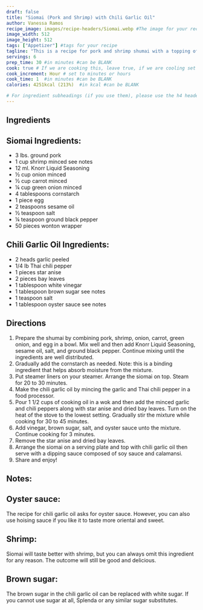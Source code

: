 ```yaml
---
draft: false
title: "Siomai (Pork and Shrimp) with Chili Garlic Oil"
author: Vanessa Ramos
recipe_image: images/recipe-headers/Siomai.webp #The image for your recipe
image_width: 512
image_height: 512
tags: ["Appetizer"] #tags for your recipe
tagline: "This is a recipe for pork and shrimp shumai with a topping of chili garlic oil."
servings: 6
prep_time: 30 #in minutes #can be BLANK
cook: true # If we are cooking this, leave true, if we are cooling set to false
cook_increment: Hour # set to minutes or hours
cook_time: 1  #in minutes #can be BLANK
calories: 4251kcal (213%)  #in kcal #can be BLANK

# For ingredient subheadings (if you use them), please use the h4 header.  For print view I have those elements targeted
---
```


## Ingredients

## Siomai Ingredients:
- 3 lbs. ground pork
- 1 cup shrimp minced see notes
- 12 ml. Knorr Liquid Seasoning
- ½ cup onion minced
- ½ cup carrot minced
- ¼ cup green onion minced
- 4 tablespoons cornstarch
- 1 piece egg
- 2 teaspoons sesame oil
- ½ teaspoon salt
- ¼ teaspoon ground black pepper
- 50 pieces wonton wrapper

## Chili Garlic Oil Ingredients:
- 2 heads garlic peeled
- 1/4 lb Thai chili pepper
- 1 pieces star anise
- 2 pieces bay leaves
- 1 tablespoon white vinegar
- 1 tablespoon brown sugar see notes
- 1 teaspoon salt
- 1 tablespoon oyster sauce see notes
## Directions

1. Prepare the shumai by combining pork, shrimp, onion, carrot, green onion, and egg in a bowl. Mix well and then add Knorr Liquid Seasoning, sesame oil, salt, and ground black pepper. Continue mixing until the ingredients are well distributed.
2. Gradually add the cornstarch as needed. Note: this is a binding ingredient that helps absorb moisture from the mixture.
3. Put steamer liners on your steamer. Arrange the siomai on top. Steam for 20 to 30 minutes.
4. Make the chili garlic oil by mincing the garlic and Thai chili pepper in a food processor.
5. Pour 1 1/2 cups of cooking oil in a wok and then add the minced garlic and chili peppers along with star anise and dried bay leaves. Turn on the heat of the stove to the lowest setting. Gradually stir the mixture while cooking for 30 to 45 minutes.
6. Add vinegar, brown sugar, salt, and oyster sauce unto the mixture. Continue cooking for 3 minutes.
7. Remove the star anise and dried bay leaves.
8. Arrange the siomai on a serving plate and top with chili garlic oil then serve with a dipping sauce composed of soy sauce and calamansi.
9. Share and enjoy!

## Notes:

## Oyster sauce: 
The recipe for chili garlic oil asks for oyster sauce. However, you can also use hoising sauce if you like it to taste more oriental and sweet.

## Shrimp: 
Siomai will taste better with shrimp, but you can always omit this ingredient for any reason. The outcome will still be good and delicious.

## Brown sugar:
 The brown sugar in the chili garlic oil can be replaced with white sugar. If you cannot use sugar at all, Splenda or any similar sugar substitutes.